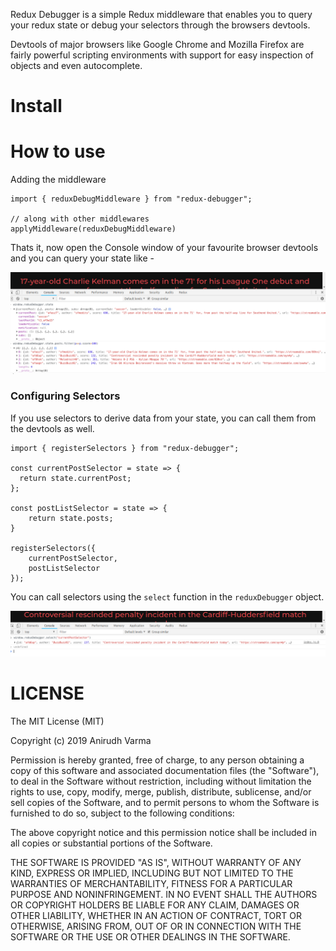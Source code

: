 Redux Debugger is a simple Redux middleware that enables you to query your redux state or debug your selectors through the browsers devtools.

Devtools of major browsers like Google Chrome and Mozilla Firefox are fairly powerful scripting environments with support for easy inspection of objects and even autocomplete.

# Install

# How to use

Adding the middleware

```
import { reduxDebugMiddleware } from "redux-debugger";

// along with other middlewares
applyMiddleware(reduxDebugMiddleware)

```

Thats it, now open the Console window of your favourite browser devtools and you can query your state like -

![Devtools Query](./assets/devtools-1.png)

### Configuring Selectors

If you use selectors to derive data from your state, you can call them from the devtools as well.

```
import { registerSelectors } from "redux-debugger";

const currentPostSelector = state => {
  return state.currentPost;
};

const postListSelector = state => {
    return state.posts;
}

registerSelectors({
    currentPostSelector,
    postListSelector
});

```

You can call selectors using the `select` function in the `reduxDebugger` object.

![Devtools Query](./assets/devtools-2.png)

# LICENSE

The MIT License (MIT)

Copyright (c) 2019 Anirudh Varma

Permission is hereby granted, free of charge, to any person obtaining a copy of this software and associated documentation files (the "Software"), to deal in the Software without restriction, including without limitation the rights to use, copy, modify, merge, publish, distribute, sublicense, and/or sell copies of the Software, and to permit persons to whom the Software is furnished to do so, subject to the following conditions:

The above copyright notice and this permission notice shall be included in all copies or substantial portions of the Software.

THE SOFTWARE IS PROVIDED "AS IS", WITHOUT WARRANTY OF ANY KIND, EXPRESS OR IMPLIED, INCLUDING BUT NOT LIMITED TO THE WARRANTIES OF MERCHANTABILITY, FITNESS FOR A PARTICULAR PURPOSE AND NONINFRINGEMENT. IN NO EVENT SHALL THE AUTHORS OR COPYRIGHT HOLDERS BE LIABLE FOR ANY CLAIM, DAMAGES OR OTHER LIABILITY, WHETHER IN AN ACTION OF CONTRACT, TORT OR OTHERWISE, ARISING FROM, OUT OF OR IN CONNECTION WITH THE SOFTWARE OR THE USE OR OTHER DEALINGS IN THE SOFTWARE.
